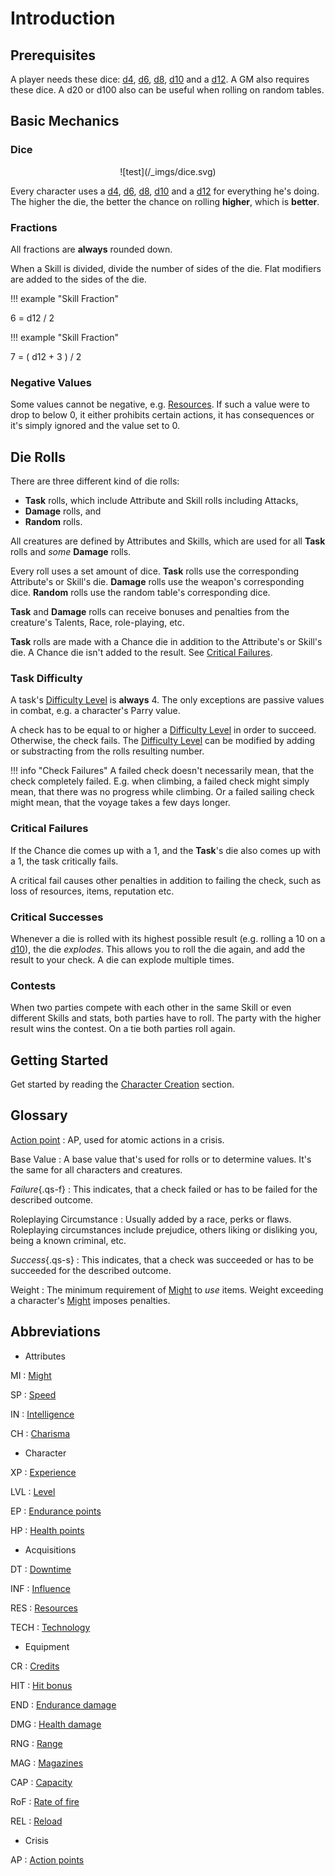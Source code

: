 # Introduction

## Prerequisites

A player needs these dice: [d4](#d4), [d6](#d6), [d8](#d8), [d10](#d10) and a
[d12](#d12). A GM also requires these dice. A d20 or d100 also can be useful
when rolling on random tables.

## Basic Mechanics

### Dice

<div style="text-align: center;" markdown="1">
![test](/_imgs/dice.svg)
</div>

Every character uses a [d4](#d4), [d6](#d6), [d8](#d8), [d10](#d10) and a
[d12](#d12) for everything he's doing. The higher the die, the better the chance
on rolling **higher**, which is **better**.

### Fractions

All fractions are **always** rounded down.

When a Skill is divided, divide the number of sides of the die. Flat modifiers
are added to the sides of the die.

<div class="left" markdown="1">

!!! example "Skill Fraction"
    <div class="formula formula-top formula-bottom">
      <span data-bracket-bottom="result">6</span> =
      <span data-bracket-top="12">d12</span> /
      <span data-bracket-bottom="divisor">2</span>
    </div>

</div>
<div class="right" markdown="1">

!!! example "Skill Fraction"
    <div class="formula formula-top formula-bottom">
      <span data-bracket-bottom="result">7</span> = (
      <span data-bracket-top="15">d12 + 3</span> ) /
      <span data-bracket-bottom="divisor">2</span>
    </div>

</div>

<div style="clear: both;"></div>

### Negative Values

Some values cannot be negative, e.g. [Resources](/character#resources-res). If
such a value were to drop to below 0, it either prohibits certain actions, it
has consequences or it's simply ignored and the value set to 0.

## Die Rolls

There are three different kind of die rolls:

* **Task** rolls, which include Attribute and Skill rolls including Attacks,
* **Damage** rolls, and
* **Random** rolls.

All creatures are defined by Attributes and Skills, which are used for all
**Task** rolls and *some* **Damage** rolls.

Every roll uses a set amount of dice. **Task** rolls use the corresponding
Attribute's or Skill's die. **Damage** rolls use the weapon's corresponding
dice. **Random** rolls use the random table's corresponding dice.

**Task** and **Damage** rolls can receive bonuses and penalties from the
creature's Talents, Race, role-playing, etc.

**Task** rolls are made with a Chance die in addition to the Attribute's or
Skill's die. A Chance die isn't added to the result. See [Critical
Failures](#critical-failures).

### Task Difficulty

A task's [Difficulty Level](/crisis#difficulty) is **always** 4. The only
exceptions are passive values in combat, e.g. a character's Parry value.

A check has to be equal to or higher a [Difficulty Level](/crisis#difficulty) in
order to succeed. Otherwise, the check fails. The [Difficulty
Level](/crisis#difficulty) can be modified by adding or substracting from the
rolls resulting number.

!!! info "Check Failures"
    A failed check doesn't necessarily mean, that the check completely failed.
    E.g. when climbing, a failed check might simply mean, that there was no
    progress while climbing. Or a failed sailing check might mean, that the
    voyage takes a few days longer.

<div class="left" markdown="1">

### Critical Failures

If the Chance die comes up with a 1, and the **Task**'s die also comes up with a
1, the task critically fails.

A critical fail causes other penalties in addition to failing the check, such as
loss of resources, items, reputation etc.

</div>
<div class="right" markdown="1">

### Critical Successes

Whenever a die is rolled with its highest possible result (e.g. rolling a 10 on
a [d10](#d10)), the die *explodes*. This allows you to roll the die again, and
add the result to your check. A die can explode multiple times.

</div>
<div class="clearfix"></div>

### Contests

When two parties compete with each other in the same Skill or even different
Skills and stats, both parties have to roll. The party with the higher result
wins the contest. On a tie both parties roll again.

## Getting Started

Get started by reading the [Character Creation](/character/character-creation)
section.

## Glossary

[Action point](/crisis#actions)
:   AP, used for atomic actions in a crisis.

Base Value
:   A base value that's used for rolls or to determine values. It's the same for
all characters and creatures.

*Failure*{.qs-f}
:   This indicates, that a check failed or has to be failed for the described
outcome.

Roleplaying Circumstance
:   Usually added by a race, perks or flaws. Roleplaying circumstances include
prejudice, others liking or disliking you, being a known criminal, etc.

*Success*{.qs-s}
:   This indicates, that a check was succeeded or has to be succeeded for the
described outcome.

Weight
:   The minimum requirement of [Might](/character#might-mi) to *use* items.
Weight exceeding a character's [Might](/character#might-mi) imposes penalties.

## Abbreviations

<div class="dl-horizontal" markdown="1">
<div class="col-layout-start"></div>

* Attributes

MI
:   [Might](/character#might-mi)

SP
:   [Speed](/character#speed-sp)

IN
:   [Intelligence](/character#intelligence-in)

CH
:   [Charisma](/character#charisma-ch)

* Character

XP
:   [Experience](/character#experience-xp)

LVL
:   [Level](/character#level-lvl)

EP
:   [Endurance points](/character#endurance-ep)

HP
:   [Health points](/character#health-hp)

* Acquisitions

DT
:   [Downtime](/character#downtime-dt)

INF
:   [Influence](/character#influence-inf)

RES
:   [Resources](/character#resources-res)

TECH
:   [Technology](/character#technology-tech)

<div class="col-layout-end"></div>
<div class="col-layout-start"></div>

* Equipment

CR
:   [Credits](/equipment#credits)

HIT
:   [Hit bonus](/equipment/#weapons)

END
:   [Endurance damage](/equipment/#weapons)

DMG
:   [Health damage](/equipment/#weapons)

RNG
:   [Range](/equipment/#weapons)

MAG
:   [Magazines](/equipment/#weapons)

CAP
:   [Capacity](/equipment/#weapons)

RoF
:   [Rate of fire](/equipment/#weapons)

REL
:   [Reload](/equipment/#weapons)

* Crisis

AP
: [Action points](/crisis#actions)

<div class="col-layout-end clearfix"></div>
</div>
